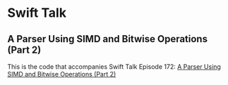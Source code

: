 # Swift Talk
## A Parser Using SIMD and Bitwise Operations (Part 2)

This is the code that accompanies Swift Talk Episode 172: [A Parser Using SIMD and Bitwise Operations (Part 2)](https://talk.objc.io/episodes/S01E172-a-parser-using-simd-and-bitwise-operations-part-2)

